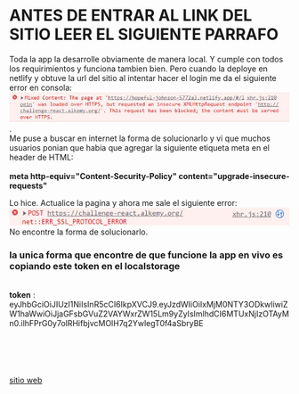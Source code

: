 # ANTES DE ENTRAR AL LINK DEL SITIO LEER EL SIGUIENTE PARRAFO

Toda la app la desarrolle obviamente de manera local. Y cumple con todos los requirimientos y funciona tambien bien. Pero cuando la deploye en netlify y obtuve la url del sitio al intentar hacer el login me da el siguiente error en consola: \
![imagen](./errorAlkemy.jpeg).\
Me puse a buscar en internet la forma de solucionarlo y vi que muchos usuarios ponian que habia que agregar la siguiente etiqueta meta en el header de HTML:\
\
**meta http-equiv="Content-Security-Policy" content="upgrade-insecure-requests"** 

Lo hice. Actualice la pagina y ahora me sale el siguiente error:\
![imagen](./errorPost.jpeg)\
No encontre la forma de solucionarlo.


### la unica forma que encontre de que funcione la app en vivo es copiando este token en el localstorage

\
**token** : eyJhbGciOiJIUzI1NiIsInR5cCI6IkpXVCJ9.eyJzdWIiOiIxMjM0NTY3ODkwIiwiZW1haWwiOiJjaGFsbGVuZ2VAYWxrZW15Lm9yZyIsImlhdCI6MTUxNjIzOTAyMn0.ilhFPrG0y7olRHifbjvcMOlH7q2YwlegT0f4aSbryBE
\
\
\
\
\
\
[sitio web](https://hopeful-johnson-5772a3.netlify.app/#/login)


